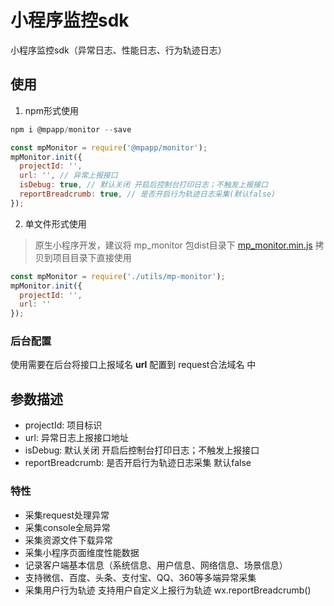 # 小程序监控sdk

小程序监控sdk（异常日志、性能日志、行为轨迹日志）

## 使用

1. npm形式使用

```js
npm i @mpapp/monitor --save

const mpMonitor = require('@mpapp/monitor');
mpMonitor.init({
  projectId: '',
  url: '', // 异常上报接口
  isDebug: true, // 默认关闭 开启后控制台打印日志；不触发上报接口
  reportBreadcrumb: true, // 是否开启行为轨迹日志采集(默认false)
});
```

2. 单文件形式使用

> 原生小程序开发，建议将 mp_monitor 包dist目录下 [mp_monitor.min.js](https://github.com/BubbleM/mp_monitor/blob/main/dist/mp_monitor.min.js) 拷贝到项目目录下直接使用

```js
const mpMonitor = require('./utils/mp-monitor');
mpMonitor.init({
  projectId: '',
  url: ''
});
```
### 后台配置

使用需要在后台将接口上报域名 **url**  配置到 request合法域名 中

## 参数描述

- projectId: 项目标识
- url: 异常日志上报接口地址
- isDebug: 默认关闭 开启后控制台打印日志；不触发上报接口
- reportBreadcrumb: 是否开启行为轨迹日志采集 默认false

### 特性

- 采集request处理异常
- 采集console全局异常
- 采集资源文件下载异常
- 采集小程序页面维度性能数据
- 记录客户端基本信息（系统信息、用户信息、网络信息、场景信息）
- 支持微信、百度、头条、支付宝、QQ、360等多端异常采集
- 采集用户行为轨迹
  支持用户自定义上报行为轨迹 wx.reportBreadcrumb()
